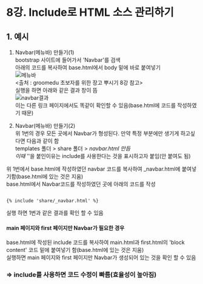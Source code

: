 # 8강. Include로 HTML 소스 관리하기  

## 1. 예시
1. Navbar(메뉴바) 만들기(1)  
bootstrap 사이트에 들어가서 'Navbar'를 검색  
아래의 코드를 복사하여 base.html에서 body 밑에 바로 붙여넣기  
![메뉴바](https://user-images.githubusercontent.com/31130917/106601001-7a897900-659e-11eb-97c0-38a020df1b8c.PNG)  
<출처 : groomedu 초보자를 위한 장고 뿌시기 8강 참고>  
실행을 하면 아래와 같은 결과 창이 뜸  
![navbar결과](https://user-images.githubusercontent.com/31130917/106144317-5f41f680-61b7-11eb-96f4-a41c7202bdcb.PNG)  
이는 다른 링크 페이지에서도 똑같이 확인할 수 있음(base.html에 코드를 작성하였기 때문)  
  
2. Navbar(메뉴바) 만들기(2)  
위 1번의 경우 모든 곳에서 Navbar가 형성된다. 만약 특정 부분에만 생기게 하고싶다면 다음과 같이 함  
templates 폴더 > share 폴더 > _navbar.html 만듬  
이때 '_'을 붙인이유는 include를 사용한다는 것을 표시하고자 붙임(안 붙여도 됨)  
  
위 1번에서 base.html에 작성하였던 navbar 코드를 복사하여 _navbar.html에 붙여넣기함(base.html에 있는 것은 지움)  
base.html에서 Navbar코드를 작성하였던 곳에 아래의 코드를 작성  
<pre><code>
{% include 'share/_navbar.html' %}
</code></pre>  
실행 하면 1번과 같은 결과를 확인 할 수 있음  
  
#### main 페이지와 first 페이지만 Navbar가 필요한 경우  
base.html에 작성된 include 코드를 복사하여 main.html과 first.html의 'block content' 코드 밑에 붙여넣기 함(base.html에 있는 것은 지움)  
실행하면 main 페이지와 first 페이지만 Navbar가 생성되어 있는 것을 확인 할 수 있음  
  
### => include를 사용하면 코드 수정이 빠름(효율성이 높아짐)
